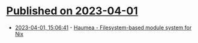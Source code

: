 # [Published on 2023-04-01](index.md)

* [2023-04-01, 15:06:41](https://lobste.rs/s/j029cj/haumea_filesystem_based_module_system) - [Haumea - Filesystem-based module system for Nix](https://github.com/nix-community/haumea)
